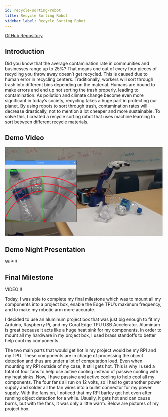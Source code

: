 ```yaml
---
id: recycle-sorting-robot
title: Recycle Sorting Robot
sidebar_label: Recycle Sorting Robot
---
```


[GitHub Repository](https://github.com/bandofpv/Trash_Sorting_Robot)

## Introduction

Did you know that the average contamination rate in communities and businesses range up to 25%? That means one out of every four pieces of recycling you throw away doesn’t get recycled. This is caused due to human error in recycling centers. Traditionally, workers will sort through trash into different bins depending on the material. Humans are bound to make errors and end up not sorting the trash properly, leading to contamination. As pollution and climate change become even more significant in today’s society, recycling takes a huge part in protecting our planet. By using robots to sort through trash, contamination rates will decrease drastically, not to mention a lot cheaper and more sustainable. To solve this, I created a recycle sorting robot that uses machine learning to sort between different recycle materials. 

## Demo Video
[![demo video](assets/recycle-sorting-robot-demo-video.png)](https://www.youtube.com/watch?v=dlkS8SC_BcU)

## Demo Night Presentation

WIP!!!

## Final Milestone

VIDEO!!!

Today, I was able to complete my final milestone which was to mount all my components into a project box, enable the Edge TPU’s maximum frequency, and to make my robotic arm more accurate.

I decided to use an aluminum project box that was just big enough to fit my Arduino, Raspberry Pi, and my Coral Edge TPU USB Accelerator. Aluminum is great because it acts like a huge heat sink for my components. In order to mount all my hardware in my project box, I used brass standoffs to better help cool my components.

The two main parts that would get hot in my project would be my RPI and my TPU. These components are in charge of processing the object detection and thus are under a lot of computation load. Even when mounting my RPI outside of my case, It still gets hot. This is why I used a total of four fans to help use active cooling instead of passive cooling with my heat sinks. Now, I have passive and active cooling to help cool all my components. The four fans all run on 12 volts, so I had to get another power supply and solder all the fan wires into a bullet connector for my power supply. With the fans on, I noticed that my RPI barley got hot even after running object detection for a while. Usually, it gets hot and can cause burns, but with the fans, It was only a little warm. Below are pictures of my project box.

